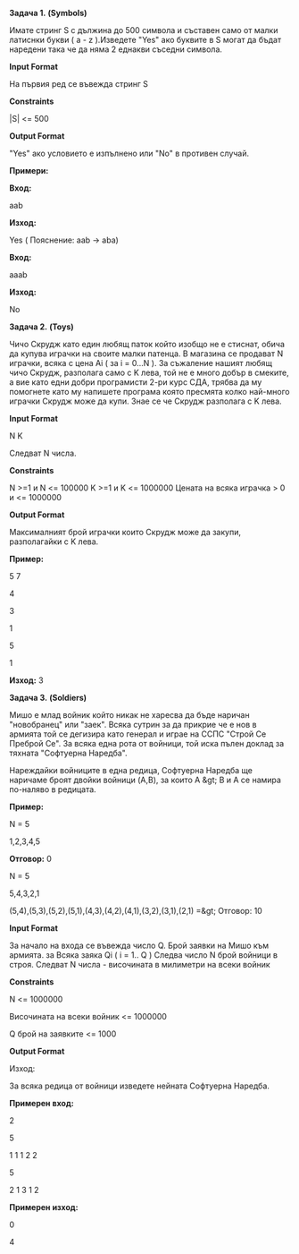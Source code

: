**Задача 1.** **(Symbols)**

Имате стринг S с дължина до 500 символа и съставен само от малки латиснки букви ( a - z ).Изведете &quot;Yes&quot; ако буквите в S могат да бъдат наредени така че да няма 2 еднакви съседни символа.

**Input Format**

На първия ред се въвежда стринг S

**Constraints**

|S| <= 500

**Output Format**

"Yes" ако условието е изпълнено или "No" в противен случай.

**Примери:**

**Вход:**

aab

**Изход:**

Yes ( Пояснение: aab -> aba)

**Вход:**

aaab

**Изход:**

No





**Задача 2.** **(Toys)**

Чичо Скрудж като един любящ паток който изобщо не е стиснат, обича да купува играчки на своите малки патенца. В магазина се продават N играчки, всяка с цена Ai ( за i = 0…N ). За съжаление нашият любящ чичо Скрудж, разполага само с K лева, той не е много добър в смеките, а вие като едни добри програмисти 2-ри курс СДА, трябва да му помогнете като му напишете програма която пресмята колко най-много играчки Скрудж може да купи. Знае се че Скрудж разполага с K лева.

**Input Format**

N K

Следват N числа.

**Constraints**

N >=1 и N <= 100000 K >=1 и K <= 1000000 Цената на всяка играчка > 0 и 
<= 1000000


**Output Format**

Максималният брой играчки които Скрудж може да закупи, разполагайки с K лева.

**Пример:**

5 7

4

3

1

5

1

**Изход:** 3



**Задача 3.** **(Soldiers)**

Мишо е млад войник който никак не харесва да бъде наричан &quot;новобранец&quot; или &quot;заек&quot;. Всяка сутрин за да прикрие че е нов в армията той се дегизира като генерал и играе на ССПС &quot;Строй Се Преброй Се&quot;. За всяка една рота от войници, той иска пълен доклад за тяхната &quot;Софтуерна Наредба&quot;.

Нареждайки войниците в една редица, Софтуерна Наредба ще наричаме броят двойки войници (A,B), за които A \&gt; B и A се намира по-наляво в редицата.

**Пример:**

N = 5

1,2,3,4,5

**Отговор:** 0

N = 5

5,4,3,2,1

(5,4),(5,3),(5,2),(5,1),(4,3),(4,2),(4,1),(3,2),(3,1),(2,1) =\&gt; Отговор: 10

**Input Format**

За начало на входа се въвежда число Q. Брой заявки на Мишо към армията. за Всяка заяка Qi ( i = 1.. Q ) Следва число N брой войници в строя. Следват N числа - височината в милиметри на всеки войник

**Constraints**

N <= 1000000

Височината на всеки войник <= 1000000

Q брой на заявките <= 1000

**Output Format**

Изход:

За всяка редица от войници изведете нейната Софтуерна Наредба.

**Примерен вход:**

2

5

1 1 1 2 2

5

2 1 3 1 2

**Примерен изход:**

0

4
